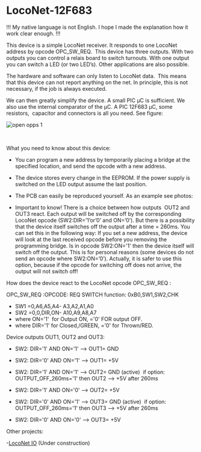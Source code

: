 # LocoNet-12F683

!!! My native language is not English. I hope I made the explanation how it work clear enough. !!!

This device is a simple LocoNet receiver. It responds to one LocoNet address by opcode OPC_SW_REQ.  This device has three outputs. With two outputs you can control a relais board to switch turnouts. With one output you can switch a LED (or two LED’s). Other applications are also possible.

The hardware and software can only listen to LocoNet data.  This means that this device can not report anything on the net. In principle, this is not necessary, if the job is always executed.

We can then greatly simplify the device. A small PIC µC is sufficient. We also use the internal comparator of the µC. A PIC 12F683 µC, some resistors,  capacitor and connectors is all you need. See figure:

<img alt="open opps 1" src=https://github.com/GeertGiebens/LocoNet-12F683/blob/master/LocoNet%20OUT%20with%20PIC%2012F683%20%C2%B5C.png>

 

What you need to know about this device:

- You can program a new address by temporarily placing a bridge at the specified location, and send the opcode with a new address.

- The device stores every change in the EEPROM. If the power supply is switched on the LED output assume the last position.

- The PCB can easily be reproduced yourself. As an example see photos:

- Important to know! There is a choice between how outputs  OUT2 and OUT3 react. Each output will be switched off by the corresponding LocoNet opcode (SW2:DIR=’1’or’0’ and ON=’0’). But there is a possibility that the device itself switches off the output after a time = 260ms. You can set this in the following way: If you set a new address, the device will look at the last received opcode before you removing the programming bridge. Is in opcode SW2:ON='1' then the device itself will switch off the output. This is for personal reasons (some devices do not send an opcode where SW2:ON=’0’). Actually, it is safer to use this option, because if the opcode for switching off does not arrive, the output will not switch off!


How does the device react to the LocoNet opcode OPC_SW_REQ :

OPC_SW_REQ :OPCODE: REQ SWITCH function: 0xB0,SW1,SW2,CHK
- SW1 =0,A6,A5,A4- A3,A2,A1,A0
- SW2 =0,0,DIR,ON- A10,A9,A8,A7
- where ON='1'  for Output ON, ='0' FOR output OFF.
- where DIR='1' for Closed,/GREEN, ='0' for Thrown/RED.
         
 
 Device outputs OUT1, OUT2 and OUT3:
 
- SW2: DIR='1' AND ON='1' --> OUT1= GND
- SW2: DIR='0' AND ON='1' --> OUT1= +5V


- SW2: DIR='1' AND ON='1' --> OUT2= GND (active)  if option: OUTPUT_OFF_260ms='1' then OUT2 --> +5V after 260ms
- SW2: DIR='1' AND ON='0' --> OUT2= +5V
- SW2: DIR='0' AND ON='1' --> OUT3= GND (active)  if option: OUTPUT_OFF_260ms='1' then OUT3 --> +5V after 260ms
- SW2: DIR='0' AND ON='0' --> OUT3= +5V




Other projects:

-[LocoNet IO](https://github.com/GeertGiebens/LocoNet_IO) (Under construction)
